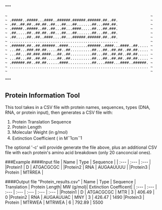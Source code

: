 """
~~~~~~~~~~~~~~~~~~~~~~~~~~~~~~~~~~~~~~~~~~~~~~~~~~~~~~~~~~~~~~~~~~~~
~                                                                  ~
~ .#####..#####...####..######.######.######.##..##.               ~
~ .##..##.##..##.##..##...##...##.......##...###.##.               ~
~ .#####..#####..##..##...##...####.....##...##.###.               ~
~ .##.....##..##.##..##...##...##.......##...##..##.               ~
~ .##.....##..##..####....##...######.######.##..##.               ~
~ ..................................................               ~
~ .######.##..##.######..####.........######..####...####..##..... ~
~ ...##...###.##.##.....##..##..........##...##..##.##..##.##..... ~
~ ...##...##.###.####...##..##..........##...##..##.##..##.##..... ~
~ ...##...##..##.##.....##..##..........##...##..##.##..##.##..... ~
~ .######.##..##.##......####...........##....####...####..######. ~
~ ................................................................ ~
~                                                                  ~
~~~~~~~~~~~~~~~~~~~~~~~~~~~~~~~~~~~~~~~~~~~~~~~~~~~~~~~~~~~~~~~~~~~~
"""

## Protein Information Tool

This tool takes in a CSV file with protein names, sequences, types (DNA, RNA, or protein input), then generates a CSV file with:
1. Protein Translation Sequence
2. Protein Length
3. Molecular Weight (in g/mol)
4. Extinction Coefficient ( in M$^-1$cm$^-1$

The optional '-c' will provide generate the file above, plus an additional CSV file with each protein's amino acid breakdown (only 20 canconcial ones).

###Example
####Input file
| Name      | Type      | Sequence    |
| :---      | :---      | :---        |
|Protein1   | D         | ATGACGCGC   |
|Protein2   | RNA       | AUGAAUUUU   |
|Protein3   | Protein   | MTRREA      |

####Output file "Protein_results.csv"
| Name    | Type    | Sequence    | Translation  | Protein Length| MW (g/mol)| Extinction Coefficent|
| :---    | :---    | :---        | :---         | :---          | :---      | :---                 |
|Protein1 | D       | ATGACGCGC   | MTR          | 3             | 406.49    | 0
|Protein2 | RNA     | AUGAAUUAC   | MNY          | 3             | 426.47    | 1490
|Protein3 | Protein | MTRWEA      | MTRWEA       | 6             | 792.89    | 5500



